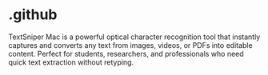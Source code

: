 # .github
TextSniper Mac is a powerful optical character recognition tool that instantly captures and converts any text from images, videos, or PDFs into editable content. Perfect for students, researchers, and professionals who need quick text extraction without retyping.
